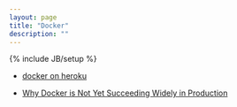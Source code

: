 ```yaml
---
layout: page
title: "Docker"
description: ""
---
```

{% include JB/setup %}



* [docker on heroku](http://blog.heroku.com/archives/2015/8/18/docker_updates_local_data_stores_and_more_languages)


* [Why Docker is Not Yet Succeeding Widely in Production](http://sirupsen.com/production-docker/)




